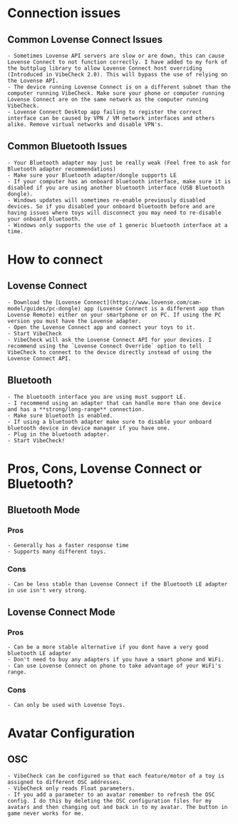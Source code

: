 # Connection issues

## Common Lovense Connect Issues
    - Sometimes Lovense API servers are slow or are down, this can cause Lovense Connect to not function correctly. I have added to my fork of the buttplug library to allow Lovense Connect host overriding (Introduced in VibeCheck 2.0). This will bypass the use of relying on the Lovense API.
    - The device running Lovense Connect is on a different subnet than the computer running VibeCheck. Make sure your phone or computer running Lovense Connect are on the same network as the computer running VibeCheck.
    - Lovense Connect Desktop app failing to register the correct interface can be caused by VPN / VM network interfaces and others alike. Remove virtual networks and disable VPN's.

## Common Bluetooth Issues
    - Your Bluetooth adapter may just be really weak (Feel free to ask for Bluetooth adapter recommendations)
    - Make sure your Bluetooth adapter/dongle supports LE
    - If your computer has an onboard bluetooth interface, make sure it is disabled if you are using another bluetooth interface (USB Bluetooth dongle).
    - Windows updates will sometimes re-enable previously disabled devices. So if you disabled your onboard bluetooth before and are having issues where toys will disconnect you may need to re-disable your onboard bluetooth.
    - Windows only supports the use of 1 generic bluetooth interface at a time.

# How to connect

## Lovense Connect
    - Download the [Lovense Connect](https://www.lovense.com/cam-model/guides/pc-dongle) app (Lovense Connect is a different app than Lovense Remote) either on your smartphone or on PC. If using the PC version you must have the Lovense adapter.
    - Open the Lovense Connect app and connect your toys to it.
    - Start VibeCheck
    - VibeCheck will ask the Lovense Connect API for your devices. I recommend using the `Lovense Connect Override` option to tell VibeCheck to connect to the device directly instead of using the Lovense Connect API.

## Bluetooth
    - The bluetooth interface you are using must support LE.
    - I recommend using an adapter that can handle more than one device and has a **strong/long-range** connection.
    - Make sure bluetooth is enabled.
    - If using a bluetooth adapter make sure to disable your onboard bluetooth device in device manager if you have one.
    - Plug in the bluetooth adapter.
    - Start VibeCheck!

# Pros, Cons, Lovense Connect or Bluetooth?

## Bluetooth Mode

### Pros
    - Generally has a faster response time
    - Supports many different toys.

### Cons
    - Can be less stable than Lovense Connect if the Bluetooth LE adapter in use isn't very strong.

## Lovense Connect Mode

### Pros
    - Can be a more stable alternative if you dont have a very good bluetooth LE adapter
    - Don't need to buy any adapters if you have a smart phone and WiFi.
    - Can use Lovense Connect on phone to take advantage of your WiFi's range.

### Cons
    - Can only be used with Lovense Toys.

# Avatar Configuration

## OSC

    - VibeCheck can be configured so that each feature/motor of a toy is assigned to different OSC addresses.
    - VibeCheck only reads Float parameters.
    - If you add a parameter to an avatar remember to refresh the OSC config. I do this by deleting the OSC configuration files for my avatars and then changing out and back in to my avatar. The button in game never works for me.
